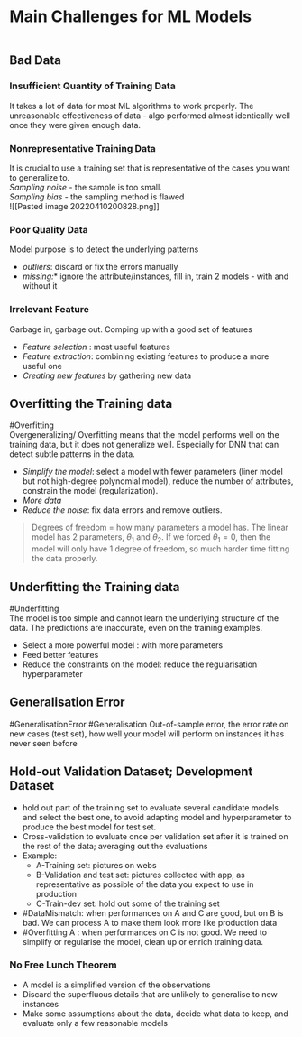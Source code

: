 # Main Challenges for ML Models
```toc
```

## Bad Data

### Insufficient Quantity of Training Data
It takes a lot of data for most ML algorithms to work properly. The unreasonable effectiveness of data - algo performed almost identically well once they were given enough data.

### Nonrepresentative Training Data
It is crucial to use a training set that is representative of the cases you want to generalize to.  
*Sampling noise* - the sample is too small.  
*Sampling bias* - the sampling method is flawed  
![[Pasted image 20220410200828.png]]

### Poor Quality Data
Model purpose is to detect the underlying patterns
- *outliers*: discard or fix the errors manually
- *missing:** ignore the attribute/instances, fill in, train 2 models - with and without it

### Irrelevant Feature
Garbage in, garbage out. Comping up with a good set of features
- *Feature selection* : most useful features
- *Feature extraction*: combining existing features to produce a more useful one
- *Creating new features* by gathering new data

## Overfitting the Training data
#Overfitting  
Overgeneralizing/ Overfitting means that the model performs well on the training data, but it does not generalize well. Especially for DNN that can detect subtle patterns in the data.
- *Simplify the model*: select a model with fewer parameters (liner model but not high-degree polynomial model), reduce the number of attributes, constrain the model (regularization).
- *More data*
- *Reduce the noise*: fix data errors and remove outliers.

>Degrees of freedom = how many parameters a model has. The linear model has 2 parameters, $\theta_1$ and $\theta_2$. If we forced $\theta_1=0$, then the model will only have 1 degree of freedom, so much harder time fitting the data properly.

## Underfitting the Training data
#Underfitting  
The model is too simple and cannot learn the underlying structure of the data. The predictions are inaccurate, even on the training examples.
- Select a more powerful model : with more parameters
- Feed better features
- Reduce the constraints on the model: reduce the regularisation hyperparameter

## Generalisation Error
#GeneralisationError  #Generalisation 
Out-of-sample error, the error rate on new cases (test set), how well your model will perform on instances it has never seen before

## Hold-out Validation Dataset; Development Dataset
- hold out part of the training set to evaluate several candidate models and select the best one, to avoid adapting model and hyperparameter to produce the best model for test set.
- Cross-validation to evaluate once per validation set after it is trained on the rest of the data; averaging out the evaluations
- Example:
	- A-Training set: pictures on webs
	- B-Validation and test set: pictures collected with app, as representative as possible of the data you expect to use in production
	- C-Train-dev set: hold out some of the training set  
- #DataMismatch: when performances on A and C are good, but on B is bad. We can process A to make them look more like production data  
- #Overfitting A : when performances on C is not good. We need to simplify or regularise the model, clean up or enrich training data.

### No Free Lunch Theorem
- A model is a simplified version of the observations
- Discard the superfluous details that are unlikely to generalise to new instances
- Make some assumptions about the data, decide what data to keep, and evaluate only a few reasonable models
